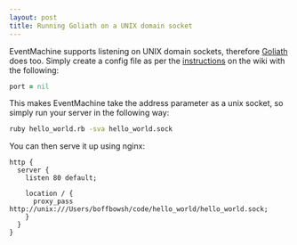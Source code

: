 ```yaml
---
layout: post
title: Running Goliath on a UNIX domain socket
---
```


EventMachine supports listening on UNIX domain sockets, therefore [Goliath] does too.
Simply create a config file as per the [instructions] on the wiki with the following:
```ruby
port = nil
```
This makes EventMachine take the address parameter as a unix socket, so simply run your server in the following way:
```bash
ruby hello_world.rb -sva hello_world.sock
```
You can then serve it up using nginx:
```nginx
http {
  server {
    listen 80 default;
    
    location / {
      proxy_pass http://unix:///Users/boffbowsh/code/hello_world/hello_world.sock;
    }
  }
}
```

[Goliath]: http://goliath.io/
[instructions]: https://github.com/postrank-labs/goliath/wiki/Configuration